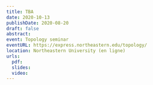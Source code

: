 ```yaml
---
title: TBA
date: 2020-10-13
publishDate: 2020-08-20
draft: false
abstract:
event: Topology seminar
eventURL: https://express.northeastern.edu/topology/
location: Northeastern University (en ligne)
urls:
  pdf:
  slides:
  video:
---
```

